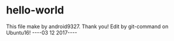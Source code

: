 # hello-world

This file make by android9327. Thank you!
Edit by git-command on Ubuntu16!
----03 12 2017----

